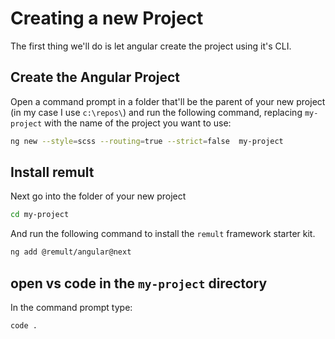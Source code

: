 # Creating a new Project

The first thing we'll do is let angular create the project using it's CLI.

## Create the Angular Project
Open a command prompt in a folder that'll be the parent of your new project (in my case I use `c:\repos\`) and run the following command, replacing `my-project` with the name of the project you want to use:
```sh
ng new --style=scss --routing=true --strict=false  my-project
```

## Install remult
Next go into the folder of your new project
```sh
cd my-project
```

And run the following command to install the `remult` framework starter kit. 
```sh
ng add @remult/angular@next
```

## open vs code in the `my-project` directory
In the command prompt type:
```
code .
```